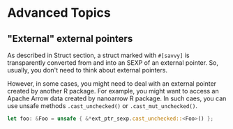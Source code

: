 # Advanced Topics

## "External" external pointers

As described in Struct section, a struct marked with `#[savvy]` is
transparently converted from and into an SEXP of an external pointer. So,
usually, you don't need to think about external pointers.

However, in some cases, you might need to deal with an external pointer created
by another R package. For example, you might want to access an Apache Arrow data
created by nanoarrow R package. In such caes, you can use unsafe methods
`.cast_unchecked()` or `.cast_mut_unchecked()`.

```rust
let foo: &Foo = unsafe { &*ext_ptr_sexp.cast_unchecked::<Foo>() };
```
